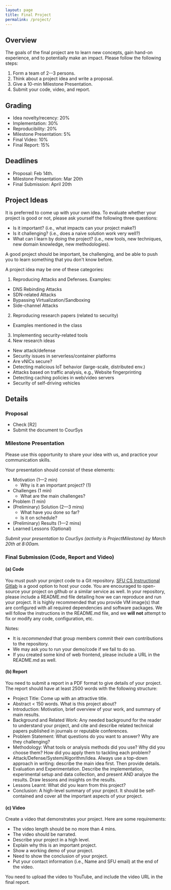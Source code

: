 ```yaml
---
layout: page
title: Final Project
permalink: /project/
---
```


## Overview

The goals of the final project are to learn new concepts, gain hand-on experience, and to potentially make an impact.
Please follow the following steps:

1. Form a team of 2--3 persons.
2. Think about a project idea and write a proposal.
3. Give a 10-min Milestone Presentation.
4. Submit your code, video, and report.

## Grading

* Idea novelty/recency: 20%
* Implementation: 30%
* Reproducibility: 20%
* Milestone Presentation: 5%
* Final Video: 10%
* Final Report: 15%
 

## Deadlines

* Proposal: Feb 14th.
* Milestone Presentation: Mar 20th
* Final Submission: April 20th

## Project Ideas

It is preferred to come up with your own idea. 
To evaluate whether your project is good or not, please ask yourself the following three questions:

  * Is it important? (i.e., what impacts can your project make?)
  * Is it challenging? (i.e., does a naive solution work very well?)
  * What can I learn by doing the project? (i.e., new tools, new techniques, new domain knowledge, new methodologies).

A good project should be important, be challenging, and be able to push you to learn something that you don't know before.


A project idea may be one of these categories:
1. Reproducing Attacks and Defenses. Examples:
  * DNS Rebinding Attacks
  * SDN-related Attacks
  * Bypassing Virtualization/Sandboxing
  * Side-channel Attacks
2. Reproducing research papers (related to security)
  * Examples mentioned in the class
3. Implementing security-related tools
4. New research ideas
* New attack/defense 
* Security issues in serverless/container platforms
* Are vNICs secure?
* Detecting malicious IoT behavior (large-scale, distributed env.)
* Attacks based on traffic analysis, e.g., Website fingerprinting
* Detecting caching policies in web/video servers
* Security of self-driving vehicles


## Details 

### Proposal

* Check [R2]
* Submit the document to CourSys

### Milestone Presentation

Please use this opportunity to share your idea with us, and practice your communication skills.

Your presentation should consist of these elements:

* Motivation (1—2 min)
  * Why is it an important project? (1)
* Challenges (1 min)
  * What are the main challenges?
* Problem (1 min)
* (Preliminary) Solution (2—3 mins)
  * What have you done so far?
  * Is it on schedule?
* (Preliminary) Results (1—2 mins)
* Learned Lessons (Optional)



*Submit your presentation to CourSys (activity is ProjectMilestone) by March 20th at 8:00am.*


### Final Submission (Code, Report and Video)

#### (a) Code
You must push your project code to a Git repository. 
[SFU CS Instructional Gitlab](https://csil-git1.cs.surrey.sfu.ca/) is a good option to host your code. 
You are encouraged to open-source your project on github or a similar service as well.
In your repository, please include a README.md file detailing how we can reproduce and run your project.
It is highly recommended that you provide VM image(s) that are configured with all required dependencies and software packages. 
We will follow the instructions in the README.md file, and we **will not** attempt to fix or modify any code, configuration, etc. 


Notes:

   * It is *recommended* that group members commit their own contributions to the repository. 
   * We may ask you to run your demo/code if we fail to do so.
   * If you created some kind of web frontend, please include a URL in the README.md as well.
    
#### (b) Report

You need to submit a report in a PDF format to give details of your project.
The report should have at least 2500 words with the following structure:

* Project Title: Come up with an attractive title.
* Abstract  < 150 words. What is this project about?
* Introduction: Motivation, brief overview of your work, and summary of main results.
* Background and Related Work: Any needed background for the reader to understand your project, and cite and describe related technical papers published in journals or reputable conferences.
* Problem Statement: What questions do you want to answer? Why are they challenging?
* Methodology: What tools or analysis methods did you use? Why did you choose them? How did you apply them to tackling each problem?
* Attack/Defense/System/Algorithm/Idea. Always use a top-down approach in writing: describe the main idea first. Then provide details.
* Evaluation and Experimentation. Describe the implementation, experimental setup and data collection, and present AND analyze the results. Draw lessons and insights on the results.
* Lessons Learnt: What did you learn from this project?
* Conclusion: A high-level summary of your project. It should be self-contained and cover all the important aspects of your project.


#### (c) Video

Create a video that demonstrates your project. Here are some requirements:

* The video length should be no more than 4 mins.
* The video should be narrated.
* Describe your project in a high level.
* Explain why this is an important project.
* Show a working demo of your project.
* Need to show the conclusion of your project.
* Put your contact information (i.e., Name and SFU email) at the end of the video.

You need to upload the video to YouTube, and include the video URL in the final report.
